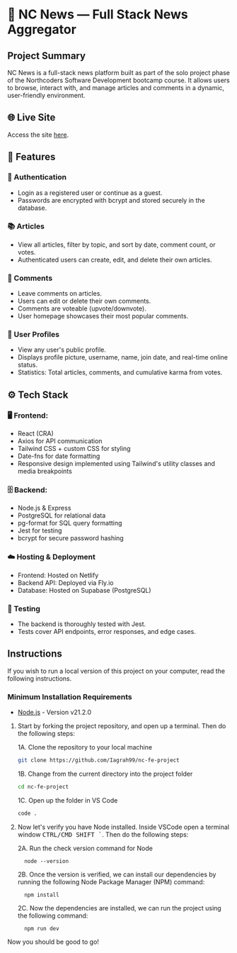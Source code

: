 # 📰 NC News — Full Stack News Aggregator

## Project Summary

NC News is a full-stack news platform built as part of the solo project phase of the Northcoders Software Development bootcamp course. It allows users to browse, interact with, and manage articles and comments in a dynamic, user-friendly environment.

## 🌐 Live Site

Access the site <a href="https://nc-news-uk.netlify.app" target="_blank">here</a>.

## 🚀 Features

### 🔐 Authentication

- Login as a registered user or continue as a guest.
- Passwords are encrypted with bcrypt and stored securely in the database.

### 📚 Articles

- View all articles, filter by topic, and sort by date, comment count, or votes.
- Authenticated users can create, edit, and delete their own articles.

### 💬 Comments

- Leave comments on articles.
- Users can edit or delete their own comments.
- Comments are voteable (upvote/downvote).
- User homepage showcases their most popular comments.

### 👤 User Profiles

- View any user's public profile.
- Displays profile picture, username, name, join date, and real-time online status.
- Statistics: Total articles, comments, and cumulative karma from votes.

## ⚙️ Tech Stack
### 🖥️ Frontend:
- React (CRA)
- Axios for API communication
- Tailwind CSS + custom CSS for styling
- Date-fns for date formatting
- Responsive design implemented using Tailwind's utility classes and media breakpoints

### 🗄️ Backend:
- Node.js & Express
- PostgreSQL for relational data
- pg-format for SQL query formatting
- Jest for testing
- bcrypt for secure password hashing

### ☁️ Hosting & Deployment
- Frontend: Hosted on Netlify
- Backend API: Deployed via Fly.io
- Database: Hosted on Supabase (PostgreSQL)

### 🧪 Testing
- The backend is thoroughly tested with Jest.
- Tests cover API endpoints, error responses, and edge cases.

## Instructions

If you wish to run a local version of this project on your computer, read the following instructions.

### Minimum Installation Requirements

<ul>
  <li><a href="https://nodejs.org/en" target="_blank">Node.js</a> - Version v21.2.0</li>
</ul>

1. Start by forking the project repository, and open up a terminal. Then do the following steps:

    1A. Clone the repository to your local machine

    ```bash
    git clone https://github.com/Iagrah99/nc-fe-project
    ```

    1B. Change from the current directory into the project folder

    ```bash
    cd nc-fe-project
    ```

    1C. Open up the folder in VS Code

    ```bash
    code .
    ```

2. Now let's verify you have Node installed. Inside VSCode open a terminal window <kbd>CTRL/CMD SHIFT `</kbd>. Then do the following steps:

    2A. Run the check version command for Node
    
    ```
      node --version
    ```
    
    2B.  Once the version is verified, we can install our dependencies by running the following Node Package Manager (NPM) command: 
  
    ```
      npm install
    ```

   2C.  Now the dependencies are installed, we can run the project using the following command:
  
    ```
      npm run dev
    ```
    
Now you should be good to go! 
